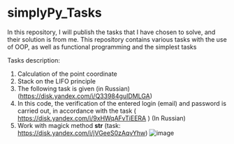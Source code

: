
# simplyPy_Tasks

In this repository, I will publish the tasks that I have chosen to solve, and their solution is from me. 
This repository contains various tasks with the use of OOP, as well as functional programming and the simplest tasks


Tasks description:

1. Calculation of the point coordinate
2. Stack on the LIFO principle
3. The following task is given (in Russian) (https://disk.yandex.com/i/Q33984guIDMLGA)
4. In this code, the verification of the entered login (email) and password is carried out, in accordance with the task ( https://disk.yandex.com/i/9xHWqAFvTiEERA ) (In Russian)
5. Work with magick method __str__ (task: https://disk.yandex.com/i/jVGeeS0zAqvYhw)
![image](https://user-images.githubusercontent.com/108310900/179837148-345762ed-b457-4d3d-ac72-794f94b877c9.png)
